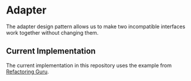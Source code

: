 # Adapter
The adapter design pattern allows us to make two incompatible interfaces work together without changing them.

## Current Implementation
The current implementation in this repository uses the example from [Refactoring Guru](http://refactoring.guru/design-patterns/factory-method).